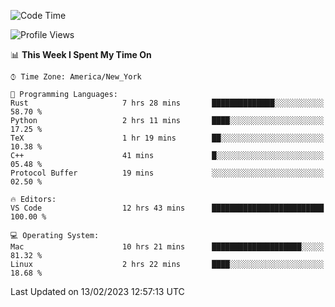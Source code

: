 <!--START_SECTION:waka-->
![Code Time](http://img.shields.io/badge/Code%20Time-137%20hrs%2016%20mins-blue)

![Profile Views](http://img.shields.io/badge/Profile%20Views-8-blue)

📊 **This Week I Spent My Time On** 

```text
⌚︎ Time Zone: America/New_York

💬 Programming Languages: 
Rust                     7 hrs 28 mins       ██████████████░░░░░░░░░░░   58.70 % 
Python                   2 hrs 11 mins       ████░░░░░░░░░░░░░░░░░░░░░   17.25 % 
TeX                      1 hr 19 mins        ██░░░░░░░░░░░░░░░░░░░░░░░   10.38 % 
C++                      41 mins             █░░░░░░░░░░░░░░░░░░░░░░░░   05.48 % 
Protocol Buffer          19 mins             ░░░░░░░░░░░░░░░░░░░░░░░░░   02.50 % 

🔥 Editors: 
VS Code                  12 hrs 43 mins      █████████████████████████   100.00 % 

💻 Operating System: 
Mac                      10 hrs 21 mins      ████████████████████░░░░░   81.32 % 
Linux                    2 hrs 22 mins       ████░░░░░░░░░░░░░░░░░░░░░   18.68 % 

```


 Last Updated on 13/02/2023 12:57:13 UTC
<!--END_SECTION:waka-->
